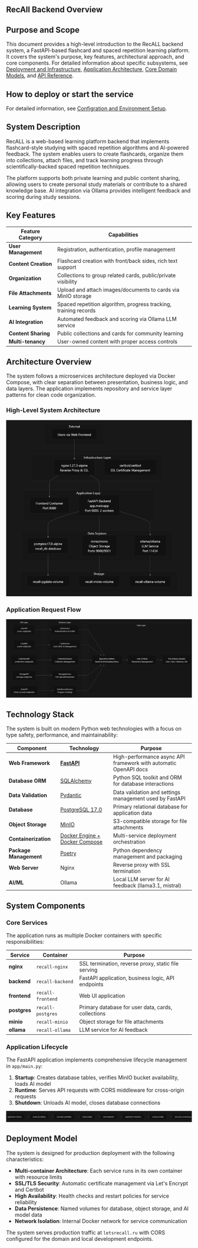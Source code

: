 ## RecAll Backend Overview

## Purpose and Scope

This document provides a high-level introduction to the RecALL backend system, a FastAPI-based flashcard and spaced repetition learning platform. It covers the system's purpose, key features, architectural approach, and core components. For detailed information about specific subsystems, see [Deployment and Infrastructure](docs/deployment.md), [Application Architecture](docs/architecture.md), [Core Domain Models](docs/core_domain_models.md), and [API Reference](docs/api_reference.md).

## How to deploy or start the service

For detailed information, see [Configration and Environment Setup](docs/configuration_environment_setup.md).

## System Description

RecALL is a web-based learning platform backend that implements flashcard-style studying with spaced repetition algorithms and AI-powered feedback. The system enables users to create flashcards, organize them into collections, attach files, and track learning progress through scientifically-backed spaced repetition techniques.

The platform supports both private learning and public content sharing, allowing users to create personal study materials or contribute to a shared knowledge base. AI integration via Ollama provides intelligent feedback and scoring during study sessions.

## Key Features

| Feature Category | Capabilities |
| --- | --- |
| **User Management** | Registration, authentication, profile management |
| **Content Creation** | Flashcard creation with front/back sides, rich text support |
| **Organization** | Collections to group related cards, public/private visibility |
| **File Attachments** | Upload and attach images/documents to cards via MinIO storage |
| **Learning System** | Spaced repetition algorithm, progress tracking, training records |
| **AI Integration** | Automated feedback and scoring via Ollama LLM service |
| **Content Sharing** | Public collections and cards for community learning |
| **Multi-tenancy** | User-owned content with proper access controls |

## Architecture Overview

The system follows a microservices architecture deployed via Docker Compose, with clear separation between presentation, business logic, and data layers. The application implements repository and service layer patterns for clean code organization.

### High-Level System Architecture

![](docs/.source/img.png)

### Application Request Flow

![](docs/.source/img_1.png)

## Technology Stack

The system is built on modern Python web technologies with a focus on type safety, performance, and maintainability:

| Component | Technology | Purpose |
| --- | --- | --- |
| **Web Framework** | [**FastAPI**](https://fastapi.tiangolo.com) | High-performance async API framework with automatic OpenAPI docs |
| **Database ORM** | [SQLAlchemy](https://https://www.sqlalchemy.org/) | Python SQL toolkit and ORM for database interactions |
| **Data Validation** | [Pydantic](https://docs.pydantic.dev) | Data validation and settings management used by FastAPI |
| **Database** | [PostgreSQL 17.0](https://www.postgresql.org) | Primary relational database for application data |
| **Object Storage** | [MinIO](https://min.io/docs/minio/linux/operations/installation.html) | S3-compatible storage for file attachments |
| **Containerization** | [Docker Engine + Docker Compose](https://docs.docker.com/engine/install/) | Multi-service deployment orchestration |
| **Package Management** | [Poetry](https://python-poetry.org/docs/#installation) | Python dependency management and packaging |
| **Web Server** | Nginx | Reverse proxy with SSL termination |
| **AI/ML** | Ollama | Local LLM server for AI feedback (llama3.1, mistral) |

## System Components

### Core Services

The application runs as multiple Docker containers with specific responsibilities:

| Service | Container | Purpose |
| --- | --- | --- |
| **nginx** | `recall-nginx` | SSL termination, reverse proxy, static file serving |
| **backend** | `recall-backend` | FastAPI application, business logic, API endpoints |
| **frontend** | `recall-frontend` | Web UI application |
| **postgres** | `recall-postgres` | Primary database for user data, cards, collections |
| **minio** | `recall-minio` | Object storage for file attachments |
| **ollama** | `recall-ollama` | LLM service for AI feedback |

### Application Lifecycle

The FastAPI application implements comprehensive lifecycle management in `app/main.py`:

1.  **Startup**: Creates database tables, verifies MinIO bucket availability, loads AI model
2.  **Runtime**: Serves API requests with CORS middleware for cross-origin requests
3.  **Shutdown**: Unloads AI model, closes database connections

![](docs/.source/img_2.png)

## Deployment Model

The system is designed for production deployment with the following characteristics:

-   **Multi-container Architecture**: Each service runs in its own container with resource limits
-   **SSL/TLS Security**: Automatic certificate management via Let's Encrypt and Certbot
-   **High Availability**: Health checks and restart policies for service reliability
-   **Data Persistence**: Named volumes for database, object storage, and AI model data
-   **Network Isolation**: Internal Docker network for service communication

The system serves production traffic at `letsrecall.ru` with CORS configured for the domain and local development endpoints.
